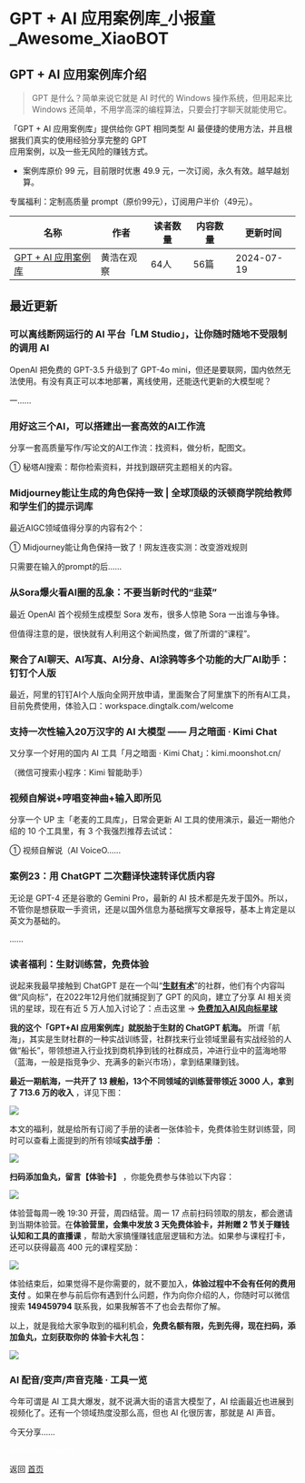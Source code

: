 # GPT + AI 应用案例库_小报童_Awesome_XiaoBOT

## GPT + AI 应用案例库介绍
> GPT 是什么？简单来说它就是 AI 时代的 Windows 操作系统，但用起来比 Windows 还简单，不用学高深的编程算法，只要会打字聊天就能使用它。    
    
「GPT + AI 应用案例库」提供给你 GPT 相同类型 AI 最便捷的使用方法，并且根据我们真实的使用经验分享完整的 GPT  
应用案例，以及一些无风险的赚钱方式。    
    
* 案例库原价 99 元，目前限时优惠 49.9 元，一次订阅，永久有效。越早越划算。    
    
专属福利：定制高质量 prompt（原价99元），订阅用户半价（49元）。  
  


|名称|作者|读者数量|内容数量|更新时间|
|---|---|---|---|---|
|[GPT + AI 应用案例库](https://xiaobot.net/p/ChatGPTcase?refer=9c3f1c95-a052-465a-9902-f6d75080262a)|黄浩在观察|64人|56篇|2024-07-19|

## 最近更新
### 可以离线断网运行的 AI 平台「LM Studio」，让你随时随地不受限制的调用 AI

OpenAI 把免费的 GPT-3.5 升级到了 GPT-4o
mini，但还是要联网，国内依然无法使用。有没有真正可以本地部署，离线使用，还能迭代更新的大模型呢？

一......

### 用好这三个AI，可以搭建出一套高效的AI工作流

分享一套高质量写作/写论文的AI工作流：找资料，做分析，配图文。



① 秘塔AI搜索：帮你检索资料，并找到跟研究主题相关的内容。



### Midjourney能让生成的角色保持一致 | 全球顶级的沃顿商学院给教师和学生们的提示词库

最近AIGC领域值得分享的内容有2个：

① Midjourney能让角色保持一致了！网友连夜实测：改变游戏规则

只需要在输入的prompt的后......

### 从Sora爆火看AI圈的乱象：不要当新时代的“韭菜”

最近 OpenAI 首个视频生成模型 Sora 发布，很多人惊艳 Sora 一出谁与争锋。

但值得注意的是，很快就有人利用这个新闻热度，做了所谓的“课程”。

### 聚合了AI聊天、AI写真、AI分身、AI涂鸦等多个功能的大厂AI助手：钉钉个人版

最近，阿里的钉钉AI个人版向全网开放申请，里面聚合了阿里旗下的所有AI工具，目前免费使用，体验入口：workspace.dingtalk.com/welcome

### 支持一次性输入20万汉字的 AI 大模型 —— 月之暗面 · Kimi Chat

又分享一个好用的国内 AI 工具「月之暗面 · Kimi Chat」：kimi.moonshot.cn/

（微信可搜索小程序：Kimi 智能助手）

### 视频自解说+哼唱变神曲+输入即所见

分享一个 UP 主「老麦的工具库」，日常会更新 AI 工具的使用演示，最近一期他介绍的 10 个工具里，有 3 个我强烈推荐去试试：

① 视频自解说（AI VoiceO......

### 案例23：用 ChatGPT 二次翻译快速转译优质内容

无论是 GPT-4 还是谷歌的 Gemini Pro，最新的 AI
技术都是先发于国外。所以，不管你是想获取一手资讯，还是以国外信息为基础撰写文章报导，基本上肯定是以英文为基础的。

......

### 读者福利：生财训练营，免费体验

说起来我最早接触到 ChatGPT
是在一个叫“[**生财有术**](https://mp.weixin.qq.com/s/7J5ltA6q4P8hLbeUU1Hlyw)”的社群，他们有个内容叫做“风向标”，在2022年12月他们就捕捉到了
GPT 的风向，建立了分享 AI 相关资讯的星球，现在有近 5 万人加入讨论了：点击这里 →
[**免费加入AI风向标星球**](https://t.zsxq.com/14S0Lfr7s)

**我的这个「GPT+AI 应用案例库」就脱胎于生财的 ChatGPT 航海。**
所谓「航海」，其实是生财社群的一种实战训练营，社群找来行业领域里最有实战经验的人做“船长”，带领想进入行业找到商机挣到钱的社群成员，冲进行业中的蓝海地带（蓝海，一般是指竞争少、充满多的新兴市场），拿到结果赚到钱。

**最近一期航海，一共开了 13 艘船，13个不同领域的训练营带领近 3000 人，拿到了 713.6 万的收入** ，详见下图：

![](https://static.xiaobot.net/file/2023-12-05/44541/5eb289ba8bcdc334f254eebd7f279969.jpeg)

本文的福利，就是给所有订阅了手册的读者一张体验卡，免费体验生财训练营，同时可以查看上面提到的所有领域**实战手册** ：

![](https://static.xiaobot.net/file/2023-12-27/44541/7f538daed11c907744a9bffd153e7a35.jpeg)

**扫码添加鱼丸，留言【体验卡】** ，你能免费参与体验以下内容：

![](https://static.xiaobot.net/file/2023-12-05/44541/c6e75724af15268aebb1dd7c19984976.jpeg)

体验营每周一晚 19:30 开营，周四结营。周一 17 点前扫码领取的朋友，都会邀请到当期体验营。在**体验营里，会集中发放 3 天免费体验卡，并附赠 2
节关于赚钱认知和工具的直播课** ，帮助大家搞懂赚钱底层逻辑和方法。如果参与课程打卡，还可以获得最高 400 元的课程奖励：

![](https://static.xiaobot.net/file/2023-12-20/44541/07a09868e5acbfe4953889332d2efacd.png)

体验结束后，如果觉得不是你需要的，就不要加入，**体验过程中不会有任何的费用支付** 。如果在参与前后你有遇到什么问题，作为向你介绍的人，你随时可以微信搜索
**149459794** 联系我，如果我解答不了也会去帮你了解。

以上，就是我给大家争取到的福利机会，**免费名额有限，先到先得，现在扫码，添加鱼丸，立刻获取你的 体验卡大礼包：**

![](https://static.xiaobot.net/file/2024-04-14/44541/170d3797c1a42f14535c7405fb09bcbc.jpeg)

### AI 配音/变声/声音克隆 · 工具一览

今年可谓是 AI 工具大爆发，就不说满大街的语言大模型了，AI 绘画最近也进展到视频化了。还有一个领域热度没那么高，但也 AI 化很厉害，那就是 AI
声音。

今天分享......


<a href="https://github.com/Reno9527/awesome-xiaobot" style="color: white; text-decoration: none;">awesome-xiaobot</a>

返回 [首页](../README.md)
